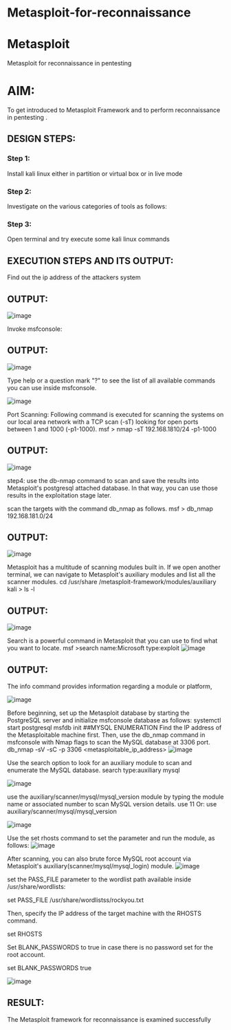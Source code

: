 # Metasploit-for-reconnaissance
# Metasploit
Metasploit for reconnaissance in pentesting

# AIM:

To get introduced to Metasploit Framework and to  perform reconnaissance  in pentesting .

## DESIGN STEPS:

### Step 1:

Install kali linux either in partition or virtual box or in live mode

### Step 2:

Investigate on the various categories of tools as follows:

### Step 3:

Open terminal and try execute some kali linux commands

## EXECUTION STEPS AND ITS OUTPUT:

Find out the ip address of the attackers system

## OUTPUT:
![image](https://github.com/user-attachments/assets/73405760-ad32-4fb2-add9-ab3a415cb0b4)

Invoke msfconsole:
## OUTPUT:
![image](https://github.com/user-attachments/assets/b7c4d56a-4597-40fc-964d-596cbdc1c3dd)


Type help or a question mark "?" to see the list of all available commands you can use inside msfconsole.

![image](https://github.com/user-attachments/assets/8bc8c535-75fa-412f-8b1a-d87ba25509e0)


Port Scanning:
Following command is executed for scanning the systems on our local area network with a TCP scan (-sT) looking for open ports between 1 and 1000 (-p1-1000).
msf >  nmap -sT 192.168.1810/24 -p1-1000
## OUTPUT:
![image](https://github.com/user-attachments/assets/429eb460-d90d-4f8e-b27a-89e6cdd2d6ca)

step4:
use the db-nmap command to scan and save the results into Metasploit's postgresql attached database. In that way, you can use those results in the exploitation stage later.

scan the targets with the command db_nmap as follows.
msf > db_nmap 192.168.181.0/24
## OUTPUT:
![image](https://github.com/user-attachments/assets/cfbf38b4-0299-4d9d-bc9a-d851f572e4d9)

Metasploit has a multitude of scanning modules built in. If we open another terminal, we can navigate to Metasploit's auxiliary modules and list all the scanner modules.
cd /usr/share /metasploit-framework/modules/auxiliary
kali > ls -l
## OUTPUT:
![image](https://github.com/user-attachments/assets/0d947f82-5676-40c3-87da-fc4c8608072d)


Search is a powerful command in Metasploit that you can use to find what you want to locate. 
msf >search name:Microsoft type:exploit
![image](https://github.com/user-attachments/assets/58444f10-7a6d-4e4b-ab1c-712c6a237819)








## OUTPUT:

The info command provides information regarding a module or platform,

![image](https://github.com/user-attachments/assets/1c809366-7675-4785-9271-87a79b12a155)

Before beginning, set up the Metasploit database by starting the PostgreSQL server and initialize msfconsole database as follows:
systemctl start postgresql
msfdb init
##MYSQL ENUMERATION
Find the IP address of the Metasploitable machine first. Then, use the db_nmap command in msfconsole with Nmap flags to scan the MySQL database at 3306 port.
db_nmap -sV -sC -p 3306 <metasploitable_ip_address>
![image](https://github.com/user-attachments/assets/bfaca975-7af4-4384-ad53-572766eab1d4)

Use the search option to look for an auxiliary module to scan and enumerate the MySQL database.
search type:auxiliary mysql

![image](https://github.com/user-attachments/assets/bfecee6e-e181-465f-a890-a2ff5fbaeab6)

use the auxiliary/scanner/mysql/mysql_version module by typing the module name or associated number to scan MySQL version details.
use 11
Or:
use auxiliary/scanner/mysql/mysql_version

![image](https://github.com/user-attachments/assets/d170e807-65b4-469e-9d01-efb7a9d99554)


Use the set rhosts command to set the parameter and run the module, as follows:
![image](https://github.com/user-attachments/assets/96655608-d273-4068-97c6-8970c713ba32)


After scanning, you can also brute force MySQL root account via Metasploit's auxiliary(scanner/mysql/mysql_login) module.
![image](https://github.com/user-attachments/assets/860fbb46-b2da-4cfe-a5fe-33aa71aa9677)


set the PASS_FILE parameter to the wordlist path available inside /usr/share/wordlists:

set PASS_FILE /usr/share/wordlistss/rockyou.txt

Then, specify the IP address of the target machine with the RHOSTS command.

set RHOSTS <metasploitable-ip-address>

Set BLANK_PASSWORDS to true in case there is no password set for the root account.

set BLANK_PASSWORDS true

![image](https://github.com/user-attachments/assets/e7d842a2-68c6-4031-894a-d64fe82c8465)


## RESULT:
The Metasploit framework for reconnaissance is  examined successfully
